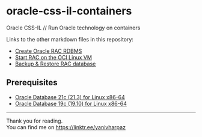 # oracle-css-il-containers
Oracle CSS-IL // Run Oracle technology on containers

Links to the other markdown files in this repository:



- [Create Oracle RAC RDBMS](RAC.md)
- [Start RAC on the OCI Linux VM](start-rac-commands.md)
- [Backup & Restore RAC database](backup-restore-rac.md)

## Prerequisites

- [Oracle Database 21c (21.3) for Linux x86-64](https://www.oracle.com/database/technologies/oracle21c-linux-downloads.html)
- [Oracle Database 19c (19.10) for Linux x86-64](https://www.oracle.com/database/technologies/oracle19c-linux-downloads.html)


---

Thank you for reading.  
You can find me on https://linktr.ee/yanivharpaz  

